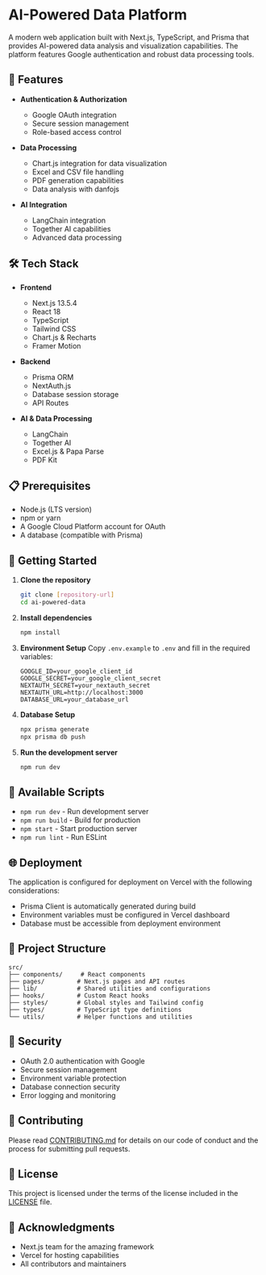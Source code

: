 # AI-Powered Data Platform

A modern web application built with Next.js, TypeScript, and Prisma that provides AI-powered data analysis and visualization capabilities. The platform features Google authentication and robust data processing tools.

## 🚀 Features

- **Authentication & Authorization**
  - Google OAuth integration
  - Secure session management
  - Role-based access control

- **Data Processing**
  - Chart.js integration for data visualization
  - Excel and CSV file handling
  - PDF generation capabilities
  - Data analysis with danfojs

- **AI Integration**
  - LangChain integration
  - Together AI capabilities
  - Advanced data processing

## 🛠️ Tech Stack

- **Frontend**
  - Next.js 13.5.4
  - React 18
  - TypeScript
  - Tailwind CSS
  - Chart.js & Recharts
  - Framer Motion

- **Backend**
  - Prisma ORM
  - NextAuth.js
  - Database session storage
  - API Routes

- **AI & Data Processing**
  - LangChain
  - Together AI
  - Excel.js & Papa Parse
  - PDF Kit

## 📋 Prerequisites

- Node.js (LTS version)
- npm or yarn
- A Google Cloud Platform account for OAuth
- A database (compatible with Prisma)

## 🚀 Getting Started

1. **Clone the repository**
   ```bash
   git clone [repository-url]
   cd ai-powered-data
   ```

2. **Install dependencies**
   ```bash
   npm install
   ```

3. **Environment Setup**
   Copy `.env.example` to `.env` and fill in the required variables:
   ```
   GOOGLE_ID=your_google_client_id
   GOOGLE_SECRET=your_google_client_secret
   NEXTAUTH_SECRET=your_nextauth_secret
   NEXTAUTH_URL=http://localhost:3000
   DATABASE_URL=your_database_url
   ```

4. **Database Setup**
   ```bash
   npx prisma generate
   npx prisma db push
   ```

5. **Run the development server**
   ```bash
   npm run dev
   ```

## 🔧 Available Scripts

- `npm run dev` - Run development server
- `npm run build` - Build for production
- `npm start` - Start production server
- `npm run lint` - Run ESLint

## 🌐 Deployment

The application is configured for deployment on Vercel with the following considerations:
- Prisma Client is automatically generated during build
- Environment variables must be configured in Vercel dashboard
- Database must be accessible from deployment environment

## 📁 Project Structure

```
src/
├── components/     # React components
├── pages/         # Next.js pages and API routes
├── lib/           # Shared utilities and configurations
├── hooks/         # Custom React hooks
├── styles/        # Global styles and Tailwind config
├── types/         # TypeScript type definitions
└── utils/         # Helper functions and utilities
```

## 🔐 Security

- OAuth 2.0 authentication with Google
- Secure session management
- Environment variable protection
- Database connection security
- Error logging and monitoring

## 🤝 Contributing

Please read [CONTRIBUTING.md](CONTRIBUTING.md) for details on our code of conduct and the process for submitting pull requests.

## 📄 License

This project is licensed under the terms of the license included in the [LICENSE](LICENSE) file.

## 🙏 Acknowledgments

- Next.js team for the amazing framework
- Vercel for hosting capabilities
- All contributors and maintainers
